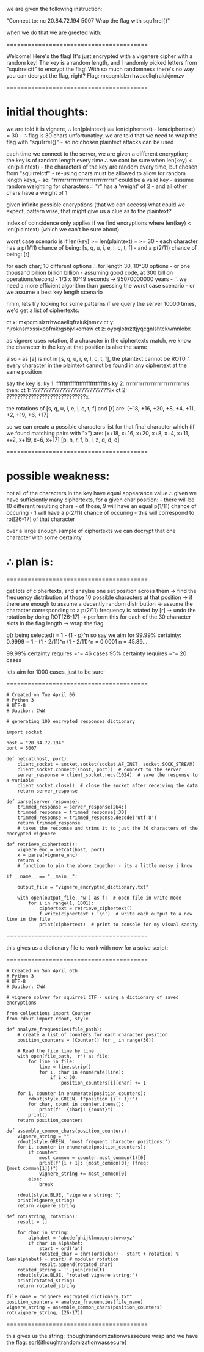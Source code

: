 we are given the following instruction:

"Connect to: nc 20.84.72.194 5007 Wrap the flag with squ1rrel{}"

when we do that we are greeted with:

========================================

Welcome! Here's the flag! It's just encrypted with a vigenere cipher with a random key!
The key is a random length, and I randomly picked letters from "squirrelctf" to encrypt the flag!
With so much randomness there's no way you can decrypt the flag, right?
Flag: mxpqmlslzrrhwoaellqfraiukjnmzv

========================================

# **initial thoughts:**

we are told it is vignere, ∴ len(plaintext) == len(ciphertext)
	- len(ciphertext) = 30
	- ∴ flag is 30 chars
unfortunatley, we are told that we need to wrap the flag with "squ1rrel{}" - so no chosen plaintext attacks can be used

each time we connect to the server, we are given a different encryption;
	- the key is of random length every time ∴ we cant be sure when len(key) < len(plaintext)
	- the characters of the key are random every time, but chosen from "squirrelctf"
		- re-using chars must be allowed to allow for random length keys,
		- so: "rrrrrrrrrrrrrrrrrrrrrrrrrrrrr" could be a valid key
	- assume random weighting for characters ∴ "r" has a 'weight' of 2
	- and all other chars have a weight of 1
	
given infinite possible encryptions (that we can access) what could we expect, pattern wise,
that might give us a clue as to the plaintext?

index of coincidence only applies if we find encryptions where len(key) < len(plaintext)
(which we can't be sure about)

worst case scenario is if len(key) >= len(plaintext) = >= 30
	- each character has a p(1/11) chance of being: [s, q, u, i, e, l, c, t, f]
	- and a p(2/11) chance of being: [r]
	
for each char; 10 different options ∴ for length 30, 10^30 options - or one thousand billion billion billion
	- assuming good code, at 300 billion operations/second
	- 1/3 x 10^19 seconds -> 95070000000 years
	- ∴ we need a more efficient algorithm than guessing the worst case scenario
	- or we assume a best key length scenario

hmm, lets try looking for some patterns
if we query the server 10000 times, we'd get a list of ciphertexts:

ct x: mxpqmlslzrrhwoaellqfraiukjnmzv
ct y: njroknsmxssixpbfmkrgsbjvlkomaw
ct z: oypqlotnzttjyqcgnlshtckwmnlobx

as vignere uses rotation, if a character in the ciphertexts match,
we know the character in the key at that position is also the same

also - as [a] is not in [s, q, u, i, e, l, c, t, f], the plaintext cannot be ROT0
∴ every character in the plaintext cannot be found in any ciphertext at the same position

say the key is:
ky 1: fffffffffffffffffffffffffffffs
ky 2: rrrrrrrrrrrrrrrrrrrrrrrrrrrrrs
then:
ct 1: ?????????????????????????????x
ct 2: ?????????????????????????????x

the rotations of [s, q, u, i, e, l, c, t, f] and [r] are: [+18, +16, +20, +8, +4, +11, +2, +19, +6, +17]

so we can create a possible characters list for that final character
which (if we found matching pairs with "x") are:
[x+18, x+16, x+20, x+8, x+4, x+11, x+2, x+19, x+6, x+17]
[p, n, r, f, b, i, z, q, d, o]

========================================

# **possible weakness:**

not all of the characters in the key have equal appearance value
∴ given we have sufficiently many ciphertexts, for a given char position:
	- there will be 10 different resulting chars
	- of those, 9 will have an equal p(1/11) chance of occuring
	- 1 will have a p(2/11) chance of occuring - this will correspond to rot[26-17] of that character
	
over a large enough sample of ciphertexts
we can decrypt that one character with some certainty

# **∴ plan is:**

========================================

get lots of ciphertexts, and anaylse one set position across them ->
find the frequency distribution of those 10 possible characters at that position ->
if there are enough to assume a decently random distribution ->
assume the character corresponding to a p(2/11) frequency is rotated by [r] ->
undo the rotation by doing ROT[26-17] ->
perform this for each of the 30 character slots in the flag length ->
wrap the flag

p(r being selected) = 1 - (1 - p)^n
so say we aim for 99.99% certainty:
0.9999 = 1 - (1 - 2/11)^n
(1 - 2/11)^n = 0.0001
n = 45.89...

99.99% certainty requires =^= 46 cases
95% certainty requires =^= 20 cases

lets aim for 1000 cases, just to be sure:

========================================
```
# Created on Tue April 06
# Python 3
# UTF-8
# @author: CWW

# generating 100 encrypted responses dictionary

import socket

host = "20.84.72.194"
port = 5007

def netcat(host, port):
    client_socket = socket.socket(socket.AF_INET, socket.SOCK_STREAM)
    client_socket.connect((host, port))  # connect to the server
    server_response = client_socket.recv(1024)  # save the response to a variable
    client_socket.close()  # close the socket after receiving the data
    return server_response

def parse(server_response):
    trimmed_response = server_response[264:]
    trimmed_response = trimmed_response[:30]
    trimmed_response = trimmed_response.decode('utf-8')
    return trimmed_response
    # takes the response and trims it to just the 30 characters of the encrypted vigenere

def retrieve_ciphertext():
    vignere_enc = netcat(host, port)
    x = parse(vignere_enc)
    return x
    # function to pin the above together - its a little messy i know

if __name__ == "__main__":
    
    output_file = "vignere_encrypted_dictionary.txt"
    
    with open(output_file, 'w') as f:  # open file in write mode
        for i in range(1, 1001):
            ciphertext = retrieve_ciphertext()
            f.write(ciphertext + '\n')  # write each output to a new line in the file
            print(ciphertext)  # print to console for my visual sanity
```		
========================================

this gives us a dictionary file to work with
now for a solve script:

========================================
```
# Created on Sun April 6th
# Python 3
# UTF-8
# @author: CWW

# vignere solver for squirrel CTF - using a dictionary of saved encryptions

from collections import Counter
from rdout import rdout, style

def analyze_frequencies(file_path):
    # create a list of counters for each character position
    position_counters = [Counter() for _ in range(30)]
    
    # Read the file line by line
    with open(file_path, 'r') as file:
        for line in file:
            line = line.strip()
            for i, char in enumerate(line):
                if i < 30:
                    position_counters[i][char] += 1
                 
    for i, counter in enumerate(position_counters):
        rdout(style.GREEN, f"position {i + 1}:")
        for char, count in counter.items():
            print(f"  {char}: {count}")
        print()
    return position_counters

def assemble_common_chars(position_counters):
    vignere_string = ""
    rdout(style.GREEN, "most frequent character positions:")
    for i, counter in enumerate(position_counters):
        if counter:
            most_common = counter.most_common(1)[0]
            print(f"{i + 1}: {most_common[0]} (freq: {most_common[1]})")
            vignere_string += most_common[0]
        else:
            break
    
    rdout(style.BLUE, "vigenere string: ")
    print(vignere_string)
    return vignere_string

def rot(string, rotation):
    result = []
    
    for char in string:
        alphabet = "abcdefghijklmnopqrstuvwxyz"
        if char in alphabet:
            start = ord('a')
            rotated_char = chr((ord(char) - start + rotation) % len(alphabet) + start) # modular rotation
            result.append(rotated_char)
    rotated_string = ''.join(result)        
    rdout(style.BLUE, "rotated vignere string:")
    print(rotated_string)
    return rotated_string

file_name = "vignere_encrypted_dictionary.txt"
position_counters = analyze_frequencies(file_name)
vignere_string = assemble_common_chars(position_counters)
rot(vignere_string, (26-17))
```
========================================

this gives us the string: ithoughtrandomizationwassecure
wrap and we have the flag: sqrl{ithoughtrandomizationwassecure}
